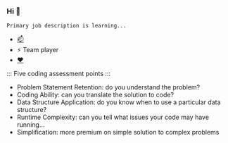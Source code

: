 ### Hi 👋
```
Primary job description is learning...
```

- [📫](https://t.me/bobbyabuchi)
- ⚡ Team player
- [❤️](https://bobbyabuchi.co.uk)

::: Five coding assessment points :::
- Problem Statement Retention: do you understand the problem?
- Coding Ability: can you translate the solution to code?
- Data Structure Application: do you know when to use a particular data structure?
- Runtime Complexity: can you tell what issues your code may have running...
- Simplification: more premium on simple solution to complex problems

